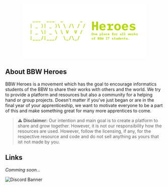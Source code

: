 <p align="center">
  <a href="https://bbwheroes.com" target="_blank">
    <img src="https://raw.githubusercontent.com/bbwheroes/.github/main/profile/banner.svg" width="400">
  </a>
</p>


## About BBW Heroes

BBW Heroes is a movement which has the goal to encourage informatics students of the BBW to share their works with others and the world. We try to provide a platform and resources but also a community for a helping hand or group projects. Doesn't matter if you've just began or are in the final year of your apprenticeship, we want to motivate everyone to be a part of this and make something great for many more apprentices to come.

> **⚠️ Disclaimer:** Our intention and main goal is to create a platform to share and grow together. However, it is not our responsibility how the resources are used. However, follow the licensing, if any, for the respective resource and code and do not sell anything as yours that ist not made by you.

## Links

_Comming soon..._

<img src="https://discordapp.com/api/guilds/1183343833229045850/widget.png?style=banner2" alt="Discord Banner"/>
